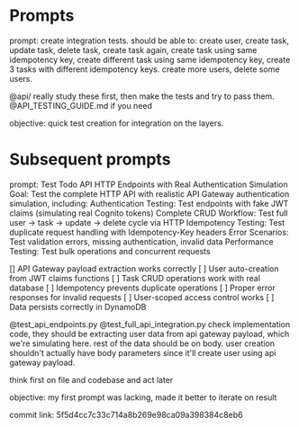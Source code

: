 # Prompts

prompt:
create integration tests.
should be able to: create user, create task, update task, delete task, create task again, create task using same idempotency key, create different task using same idempotency key, create 3 tasks with different idempotency keys.
create more users, delete some users.

@api/ really study these first, then make the tests and try to pass them.
@API_TESTING_GUIDE.md if you need

objective:
quick test creation for integration on the layers.

# Subsequent prompts

prompt:
Test Todo API HTTP Endpoints with Real Authentication Simulation
Goal: Test the complete HTTP API with realistic API Gateway authentication simulation, including:
Authentication Testing: Test endpoints with fake JWT claims (simulating real Cognito tokens)
Complete CRUD Workflow: Test full user → task → update → delete cycle via HTTP
Idempotency Testing: Test duplicate request handling with Idempotency-Key headers
Error Scenarios: Test validation errors, missing authentication, invalid data
Performance Testing: Test bulk operations and concurrent requests

 [] API Gateway payload extraction works correctly
[ ] User auto-creation from JWT claims functions
[ ] Task CRUD operations work with real database
[ ] Idempotency prevents duplicate operations
[ ] Proper error responses for invalid requests
[ ] User-scoped access control works
[ ] Data persists correctly in DynamoDB


@test_api_endpoints.py @test_full_api_integration.py check implementation code, they should be extracting user data from api gateway payload, which we're simulating here.
rest of the data should be on body. user creation shouldn't actually have body parameters since it'll create user using api gateway payload.

think first on file and codebase and act later

objective:
my first prompt was lacking, made it better to iterate on result


commit link: 5f5d4cc7c33c714a8b269e98ca09a398384c8eb6